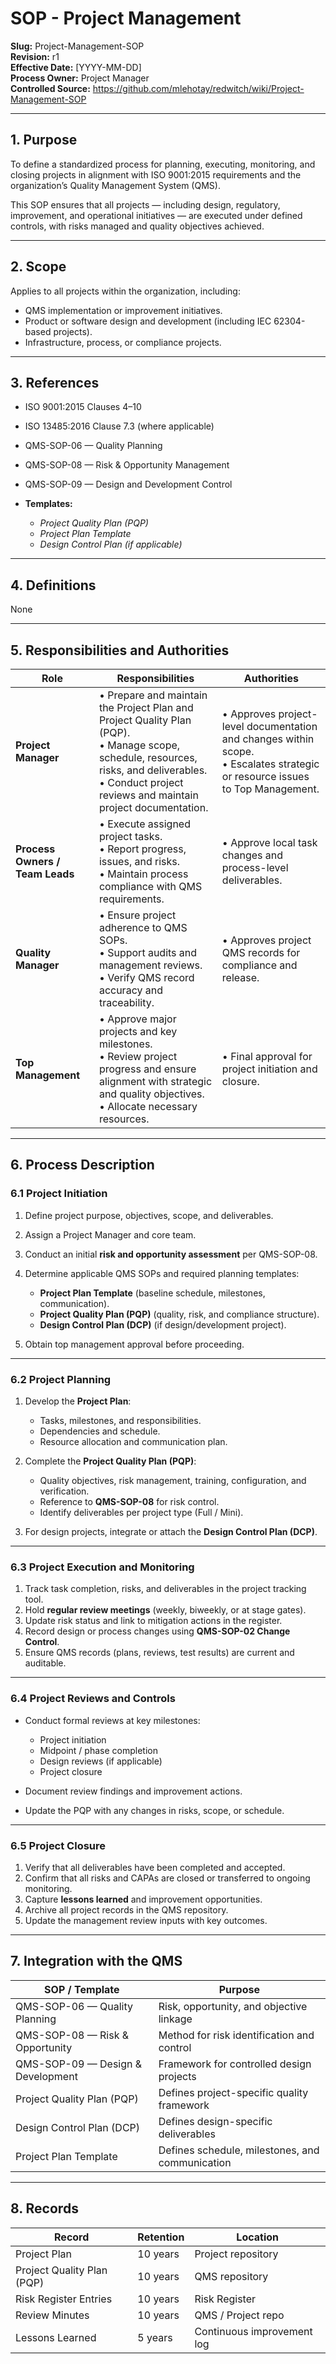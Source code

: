 # **SOP - Project Management**

**Slug:** Project-Management-SOP  
**Revision:** r1  
**Effective Date:** [YYYY-MM-DD]  
**Process Owner:** Project Manager  
**Controlled Source:** https://github.com/mlehotay/redwitch/wiki/Project-Management-SOP  

---

## **1. Purpose**

To define a standardized process for planning, executing, monitoring, and closing projects in alignment with ISO 9001:2015 requirements and the organization’s Quality Management System (QMS).

This SOP ensures that all projects — including design, regulatory, improvement, and operational initiatives — are executed under defined controls, with risks managed and quality objectives achieved.

---

## **2. Scope**

Applies to all projects within the organization, including:

* QMS implementation or improvement initiatives.
* Product or software design and development (including IEC 62304-based projects).
* Infrastructure, process, or compliance projects.

---

## **3. References**

* ISO 9001:2015 Clauses 4–10
* ISO 13485:2016 Clause 7.3 (where applicable)
* QMS-SOP-06 — Quality Planning
* QMS-SOP-08 — Risk & Opportunity Management
* QMS-SOP-09 — Design and Development Control

* **Templates:**

  * *Project Quality Plan (PQP)*
  * *Project Plan Template*
  * *Design Control Plan (if applicable)*

---

## **4. Definitions**

None

---

## **5. Responsibilities and Authorities**

| **Role**                        | **Responsibilities**                                                                                                                                                                                      | **Authorities**                                                                                                                 |
| ------------------------------- | --------------------------------------------------------------------------------------------------------------------------------------------------------------------------------------------------------- | ------------------------------------------------------------------------------------------------------------------------------- |
| **Project Manager**             | • Prepare and maintain the Project Plan and Project Quality Plan (PQP).<br>• Manage scope, schedule, resources, risks, and deliverables.<br>• Conduct project reviews and maintain project documentation. | • Approves project-level documentation and changes within scope.<br>• Escalates strategic or resource issues to Top Management. |
| **Process Owners / Team Leads** | • Execute assigned project tasks.<br>• Report progress, issues, and risks.<br>• Maintain process compliance with QMS requirements.                                                                        | • Approve local task changes and process-level deliverables.                                                                    |
| **Quality Manager**             | • Ensure project adherence to QMS SOPs.<br>• Support audits and management reviews.<br>• Verify QMS record accuracy and traceability.                                                                     | • Approves project QMS records for compliance and release.                                                                      |
| **Top Management**              | • Approve major projects and key milestones.<br>• Review project progress and ensure alignment with strategic and quality objectives.<br>• Allocate necessary resources.                                  | • Final approval for project initiation and closure.                                                                            |

---

## **6. Process Description**

### **6.1 Project Initiation**

1. Define project purpose, objectives, scope, and deliverables.
2. Assign a Project Manager and core team.
3. Conduct an initial **risk and opportunity assessment** per QMS-SOP-08.
4. Determine applicable QMS SOPs and required planning templates:

   * **Project Plan Template** (baseline schedule, milestones, communication).
   * **Project Quality Plan (PQP)** (quality, risk, and compliance structure).
   * **Design Control Plan (DCP)** (if design/development project).
5. Obtain top management approval before proceeding.

---

### **6.2 Project Planning**

1. Develop the **Project Plan**:

   * Tasks, milestones, and responsibilities.
   * Dependencies and schedule.
   * Resource allocation and communication plan.
2. Complete the **Project Quality Plan (PQP)**:

   * Quality objectives, risk management, training, configuration, and verification.
   * Reference to **QMS-SOP-08** for risk control.
   * Identify deliverables per project type (Full / Mini).
3. For design projects, integrate or attach the **Design Control Plan (DCP)**.

---

### **6.3 Project Execution and Monitoring**

1. Track task completion, risks, and deliverables in the project tracking tool.
2. Hold **regular review meetings** (weekly, biweekly, or at stage gates).
3. Update risk status and link to mitigation actions in the register.
4. Record design or process changes using **QMS-SOP-02 Change Control**.
5. Ensure QMS records (plans, reviews, test results) are current and auditable.

---

### **6.4 Project Reviews and Controls**

* Conduct formal reviews at key milestones:

  * Project initiation
  * Midpoint / phase completion
  * Design reviews (if applicable)
  * Project closure
* Document review findings and improvement actions.
* Update the PQP with any changes in risks, scope, or schedule.

---

### **6.5 Project Closure**

1. Verify that all deliverables have been completed and accepted.
2. Confirm that all risks and CAPAs are closed or transferred to ongoing monitoring.
3. Capture **lessons learned** and improvement opportunities.
4. Archive all project records in the QMS repository.
5. Update the management review inputs with key outcomes.

---

## **7. Integration with the QMS**

| SOP / Template                    | Purpose                                         |
| --------------------------------- | ----------------------------------------------- |
| QMS-SOP-06 — Quality Planning     | Risk, opportunity, and objective linkage        |
| QMS-SOP-08 — Risk & Opportunity   | Method for risk identification and control      |
| QMS-SOP-09 — Design & Development | Framework for controlled design projects        |
| Project Quality Plan (PQP)        | Defines project-specific quality framework      |
| Design Control Plan (DCP)         | Defines design-specific deliverables            |
| Project Plan Template             | Defines schedule, milestones, and communication |

---

## **8. Records**

| Record                     | Retention | Location                   |
| -------------------------- | --------- | -------------------------- |
| Project Plan               | 10 years  | Project repository         |
| Project Quality Plan (PQP) | 10 years  | QMS repository             |
| Risk Register Entries      | 10 years  | Risk Register              |
| Review Minutes             | 10 years  | QMS / Project repo         |
| Lessons Learned            | 5 years   | Continuous improvement log |
